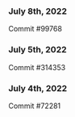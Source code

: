 ### July 8th, 2022

Commit #99768

### July 5th, 2022

Commit #314353


### July 4th, 2022

Commit #72281
